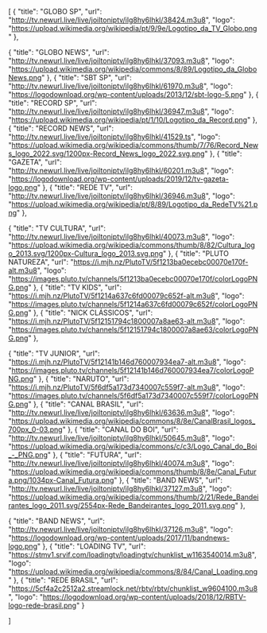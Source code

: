 [
{
      "title": "GLOBO SP",
      "url": "http://tv.newurl.live/live/joiltoniptv/ilg8hy6lhkl/38424.m3u8",
       "logo":
"https://upload.wikimedia.org/wikipedia/pt/9/9e/Logotipo_da_TV_Globo.png"
    },

{
      "title": "GLOBO NEWS",
      "url": "http://tv.newurl.live/live/joiltoniptv/ilg8hy6lhkl/37093.m3u8",
       "logo":
"https://upload.wikimedia.org/wikipedia/commons/8/89/Logotipo_da_GloboNews.png"
    },
    {
      "title": "SBT SP",
      "url": "http://tv.newurl.live/live/joiltoniptv/ilg8hy6lhkl/61970.m3u8",
       "logo":
"https://logodownload.org/wp-content/uploads/2013/12/sbt-logo-5.png"
    },
    {
      "title": "RECORD SP",
      "url": "http://tv.newurl.live/live/joiltoniptv/ilg8hy6lhkl/36947.m3u8",
       "logo":
"https://upload.wikimedia.org/wikipedia/pt/1/10/Logotipo_da_Record.png"
    },
{
      "title": "RECORD NEWS",
      "url": "http://tv.newurl.live/live/joiltoniptv/ilg8hy6lhkl/41529.ts",
       "logo":
"https://upload.wikimedia.org/wikipedia/commons/thumb/7/76/Record_News_logo_2022.svg/1200px-Record_News_logo_2022.svg.png"
    },
    {
      "title": "GAZETA",
      "url": "http://tv.newurl.live/live/joiltoniptv/ilg8hy6lhkl/60201.m3u8",
       "logo":
"https://logodownload.org/wp-content/uploads/2019/12/tv-gazeta-logo.png"
    },
{
      "title": "REDE TV",
      "url": "http://tv.newurl.live/live/joiltoniptv/ilg8hy6lhkl/36946.m3u8",
       "logo":
"https://upload.wikimedia.org/wikipedia/pt/8/89/Logotipo_da_RedeTV%21.png"
    },

{
      "title": "TV CULTURA",
      "url": "http://tv.newurl.live/live/joiltoniptv/ilg8hy6lhkl/40073.m3u8",
       "logo":
"https://upload.wikimedia.org/wikipedia/commons/thumb/8/82/Cultura_logo_2013.svg/1200px-Cultura_logo_2013.svg.png"
    },
{
      "title": "PLUTO NATUREZA",
      "url": "https://i.mjh.nz/PlutoTV/5f1213ba0ecebc00070e170f-alt.m3u8",
       "logo":
"https://images.pluto.tv/channels/5f1213ba0ecebc00070e170f/colorLogoPNG.png"
    },
{
      "title": "TV KIDS",
      "url": "https://i.mjh.nz/PlutoTV/5f1214a637c6fd00079c652f-alt.m3u8",
       "logo":
"https://images.pluto.tv/channels/5f1214a637c6fd00079c652f/colorLogoPNG.png"
    },
{
      "title": "NICK CLÁSSICOS",
      "url": "https://i.mjh.nz/PlutoTV/5f12151794c1800007a8ae63-alt.m3u8",
       "logo":
"https://images.pluto.tv/channels/5f12151794c1800007a8ae63/colorLogoPNG.png"
    },

{
      "title": "TV JUNIOR",
      "url": "https://i.mjh.nz/PlutoTV/5f12141b146d760007934ea7-alt.m3u8",
       "logo":
"https://images.pluto.tv/channels/5f12141b146d760007934ea7/colorLogoPNG.png"
    },
{
      "title": "NARUTO",
      "url": "https://i.mjh.nz/PlutoTV/5f6df5a173d7340007c559f7-alt.m3u8",
       "logo":
"https://images.pluto.tv/channels/5f6df5a173d7340007c559f7/colorLogoPNG.png"
    },
{
      "title": "CANAL BRASIL",
      "url": "http://tv.newurl.live/live/joiltoniptv/ilg8hy6lhkl/63636.m3u8",
       "logo":
"https://upload.wikimedia.org/wikipedia/commons/8/8e/CanalBrasil_logos_700px_0-03.png"
    },
{
      "title": "CANAL DO BOI",
      "url": "http://tv.newurl.live/live/joiltoniptv/ilg8hy6lhkl/50645.m3u8",
       "logo":
"https://upload.wikimedia.org/wikipedia/commons/c/c3/Logo_Canal_do_Boi_-_PNG.png"
    },
{
      "title": "FUTURA",
      "url": "http://tv.newurl.live/live/joiltoniptv/ilg8hy6lhkl/40074.m3u8",
       "logo":
"https://upload.wikimedia.org/wikipedia/commons/thumb/8/8e/Canal_Futura.png/1034px-Canal_Futura.png"
    },
{
      "title": "BAND NEWS",
      "url": "http://tv.newurl.live/live/joiltoniptv/ilg8hy6lhkl/37127.m3u8",
       "logo":
"https://upload.wikimedia.org/wikipedia/commons/thumb/2/21/Rede_Bandeirantes_logo_2011.svg/2554px-Rede_Bandeirantes_logo_2011.svg.png"
    },

{
      "title": "BAND NEWS",
      "url": "http://tv.newurl.live/live/joiltoniptv/ilg8hy6lhkl/37126.m3u8",
       "logo":
"https://logodownload.org/wp-content/uploads/2017/11/bandnews-logo.png"
    },
    { "title": "LOADING TV", "url": "https://stmv1.srvif.com/loadingtv/loadingtv/chunklist_w1163540014.m3u8", "logo": "https://upload.wikimedia.org/wikipedia/commons/8/84/Canal_Loading.png" 
    },
    { "title": "REDE BRASIL", "url": "https://5cf4a2c2512a2.streamlock.net/rbtv/rbtv/chunklist_w9604100.m3u8", "logo": "https://logodownload.org/wp-content/uploads/2018/12/RBTV-logo-rede-brasil.png" 
    }

]
